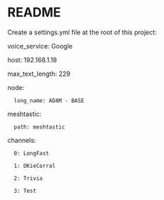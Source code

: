 # README

Create a settings.yml file at the root of this project:

  voice_service: Google

  host: 192.168.1.18

  max_text_length: 229

  node:

      long_name: ADAM - BASE

  meshtastic:

      path: meshtastic

  channels:

      0: LongFast

      1: OKieCorral

      2: Trivia

      3: Test
